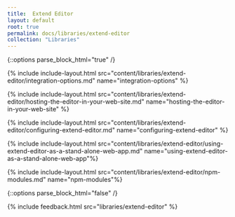 ```yaml
---
title:  Extend Editor
layout: default
root: true
permalink: docs/libraries/extend-editor
collection: "Libraries"
--- 
```


{::options parse_block_html="true" /}

{% include include-layout.html src="content/libraries/extend-editor/integration-options.md" name="integration-options" %}

{% include include-layout.html src="content/libraries/extend-editor/hosting-the-editor-in-your-web-site.md" name="hosting-the-editor-in-your-web-site" %}

{% include include-layout.html src="content/libraries/extend-editor/configuring-extend-editor.md" name="configuring-extend-editor" %}

{% include include-layout.html src="content/libraries/extend-editor/using-extend-editor-as-a-stand-alone-web-app.md" name="using-extend-editor-as-a-stand-alone-web-app"%} 

{% include include-layout.html src="content/libraries/extend-editor/npm-modules.md" name="npm-modules"%} 

{::options parse_block_html="false" /}

{% include feedback.html src="libraries/extend-editor" %}